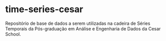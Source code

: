 # time-series-cesar
Repositório de base de dados a serem utilizadas na cadeira de Séries Temporais da Pós-graduação em Análise e Engenharia de Dados da Cesar School.
